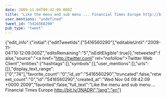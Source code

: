 ```yaml
---
date: 2009-11-04T09:42:09.000Z
title: "Like the menu and sub menu ... Financial Times Europe http://bit.ly/3NADRj″"
user_mentions: "undefined"
tweet_id: "5416560290"
pub_type: "tweet"
---
```

{"edit_info":{"initial":{"editTweetIds":["5416560290"],"editableUntil":"2009-11-04T10:12:09.000Z","editsRemaining":"5","isEditEligible":true}},"retweeted":false,"source":"<a href=\"http://twitter.com\" rel=\"nofollow\">Twitter Web Client</a>","entities":{"hashtags":[],"symbols":[],"user_mentions":[],"urls":[]},"display_text_range":["0","74"],"favorite_count":"0","id_str":"5416560290","truncated":false,"retweet_count":"0","id":"5416560290","created_at":"Wed Nov 04 09:42:09 +0000 2009","favorited":false,"full_text":"Like the menu and sub menu ... Financial Times Europe http://bit.ly/3NADRj","lang":"en"}
